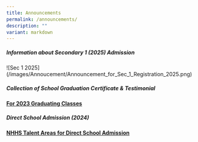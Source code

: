 ```yaml
---
title: Announcements
permalink: /announcements/
description: ""
variant: markdown
---
```

<h5>Information about Secondary 1 (2025) Admission</h5>
![Sec 1 2025](/images/Annoucement/Announcement_for_Sec_1_Registration_2025.png)

<h5>Collection of School Graduation Certificate &amp; Testimonial</h5>
<strong><a href="/announcements/collection-2023-graduating-classes/" rel="noopener noreferrer nofollow" target="_self">For 2023 Graduating Classes</a></strong>


<h5>Direct School Admission (2024)</h5>
<strong><a href="/announcements/talent-areas-for-dsa/" rel="noopener noreferrer nofollow" target="_self">NHHS Talent Areas for Direct School Admission</a></strong>